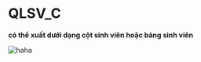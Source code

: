 # QLSV_C

**có thể xuất dưới dạng cột sinh viên hoặc bảng sinh viên**

![haha](https://i.pinimg.com/564x/b9/c8/30/b9c83068d20c0473b335b758dbd28939.jpg)
